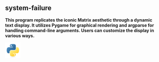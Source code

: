 ## system-failure

**This program replicates the iconic Matrix aesthetic through a dynamic text display. It utilizes Pygame for graphical rendering and argparse for handling command-line arguments. Users can customize the display in various ways.**

  <a href="https://www.python.org" target="_blank" rel="noreferrer">
    <img src="https://raw.githubusercontent.com/devicons/devicon/master/icons/python/python-original.svg" alt="python"
      width="50" height="50" />

